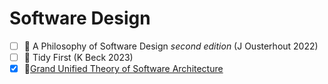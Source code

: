 # Software Design
- [ ] 📖 A Philosophy of Software Design *second edition* (J Ousterhout 2022)
- [ ] 📖 Tidy First (K Beck 2023)
- [x] 🔗[Grand Unified Theory of Software Architecture](https://danuker.go.ro/the-grand-unified-theory-of-software-architecture.html)
